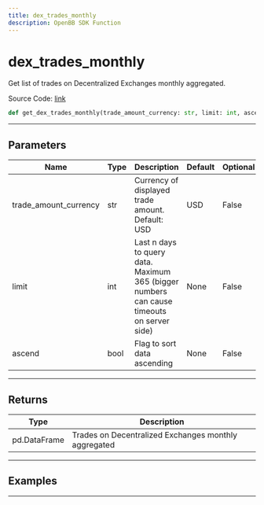 ```yaml
---
title: dex_trades_monthly
description: OpenBB SDK Function
---
```


# dex_trades_monthly

Get list of trades on Decentralized Exchanges monthly aggregated.

Source Code: [link](https://github.com/OpenBB-finance/OpenBBTerminal/tree/main/openbb_terminal/cryptocurrency/onchain/bitquery_model.py#L333)

```python
def get_dex_trades_monthly(trade_amount_currency: str, limit: int, ascend: bool) -> DataFrame
```
---

## Parameters

| Name | Type | Description | Default | Optional |
| ---- | ---- | ----------- | ------- | -------- |
| trade_amount_currency | str | Currency of displayed trade amount. Default: USD | USD | False |
| limit | int | Last n days to query data. Maximum 365 (bigger numbers can cause timeouts<br/>on server side) | None | False |
| ascend | bool | Flag to sort data ascending | None | False |

---

## Returns

| Type | Description |
| ---- | ----------- |
| pd.DataFrame | Trades on Decentralized Exchanges monthly aggregated |

---

## Examples

---

